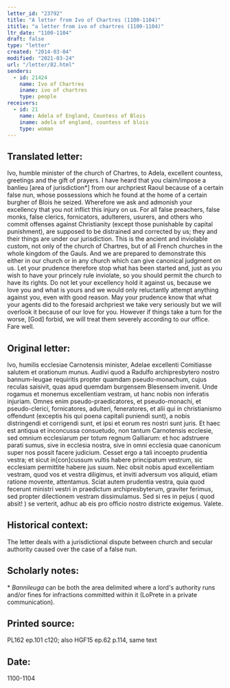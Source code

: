 ```yaml
---
letter_id: "23792"
title: "A letter from Ivo of Chartres (1100-1104)"
ititle: "a letter from ivo of chartres (1100-1104)"
ltr_date: "1100-1104"
draft: false
type: "letter"
created: "2014-03-04"
modified: "2021-03-24"
url: "/letter/82.html"
senders:
  - id: 21424
    name: Ivo of Chartres
    iname: ivo of chartres
    type: people
receivers:
  - id: 21
    name: Adela of England, Countess of Blois
    iname: adela of england, countess of blois
    type: woman
---
```

<h2> Translated letter:</h2><p>Ivo, humble minister of the church of Chartres, to Adela, excellent countess, greetings and the gift of prayers. I have heard that you claim/impose a banlieu [area of jurisdiction*] from our archpriest Raoul because of a certain false nun, whose possessions which he found at the home of a certain burgher of Blois he seized. Wherefore we ask and admonish your excellency that you not inflict this injury on us. For all false preachers, false monks, false clerics, fornicators, adulterers, usurers, and others who commit offenses against Christianity (except those punishable by capital punishment), are supposed to be distrained and corrected by us; they and their things are under our jurisdiction. This is the ancient and inviolable custom, not only of the church of Chartres, but of all French churches in the whole kingdom of the Gauls. And we are prepared to demonstrate this either in our church or in any church which can give canonical judgment on us. Let your prudence therefore stop what has been started and, just as you wish to have your princely rule inviolate, so you should permit the church to have its rights. Do not let your excellency hold it against us, because we love you and what is yours and we would only reluctantly attempt anything against you, even with good reason. May your prudence know that what your agents did to the foresaid archpriest we take very seriously but we will overlook it because of our love for you. However if things take a turn for the worse, [God] forbid, we will treat them severely according to our office. Fare well.</p><h2 class="mt-4"> Original letter:</h2>Ivo, humilis ecclesiae Carnotensis minister, Adelae excellenti Comitiasse salutem et orationum munus. Audivi quod a Radulfo archipresbytero nostro bannum-leugae requiritis propter quamdam pseudo-monachum, cujus reculas saisivit, quas apud quemdam burgensem Blesensem invenit. Unde rogamus et monemus excellentiam vestram, ut hanc nobis non inferatis injuriam. Omnes enim pseudo-praedicatores, et pseudo-monachi, et pseudo-clerici, fornicatores, adulteri, feneratores, et alii qui in christianismo offendunt (exceptis his qui poena capitali puniendi sunt), a nobis distringendi et corrigendi sunt, et ipsi et eorum res nostri sunt juris. Et haec est antiqua et inconcussa consuetudo, non tantum Carnotensis ecclesie, sed omnium ecclesiarum per totum regnum Galliarum: et hoc adstruere parati sumus, sive in ecclesia nostra, sive in omni ecclesia quae canonicum super nos possit facere judicium. Cesset ergo a tali incoepto prudentia vestra; et sicut in[con]cussum vultis habere principatum vestrum, sic ecclesiam permittite habere jus suum. Nec obsit nobis apud excellentiam vestram, quod vos et vestra diligimus, et inviti adversum vos aliquid, etiam ratione movente, attentamus. Sciat autem prudentia vestra, quia quod fecerunt ministri vestri in praedictum archipresbyterum, graviter ferimus, sed propter dilectionem vestram dissimulamus. Sed si res in pejus ( quod absit! ) se verterit, adhuc ab eis pro officio nostro districte exigemus. Valete.
<h2 class="mt-4"> Historical context:</h2>The letter deals with a jurisdictional dispute between church and secular authority caused over the case of a false nun.
<h2 class="mt-4"> Scholarly notes:</h2><p>* <em>Bannileuga</em> can be both the area delimited where a lord's authority runs and/or fines for infractions committed within it (LoPrete in a private communication).</p><h2 class="mt-4"> Printed source:</h2>PL162 ep.101 c120; also HGF15 ep.62 p.114, same text
<h2 class="mt-4"> Date:</h2>1100-1104